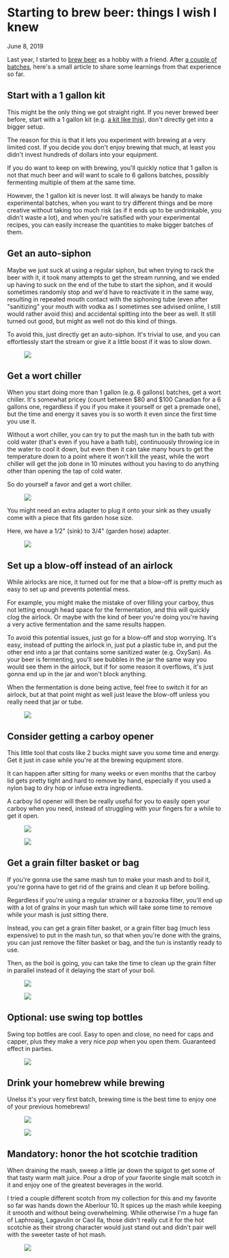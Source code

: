 # Starting to brew beer: things I wish I knew
June 8, 2019

Last year, I started to [brew beer](https://photography.codejam.info/2018/2018-11-26-brewing.html)
as a hobby with a friend. After [a couple of batches](https://github.com/valeriangalliat/sans-pression),
here's a small article to share some learnings from that experience so far.

## Start with a 1 gallon kit

This might be the only thing we got straight right. If you never brewed
beer before, start with a 1 gallon kit (e.g. [a kit like this](https://www.beergrains.com/1-Gallon-Starter-Kit/)),
don't directly get into a bigger setup.

The reason for this is that it lets you experiment with brewing at a
very limited cost. If you decide you don't enjoy brewing that much, at
least you didn't invest hundreds of dollars into your equipment.

If you do want to keep on with brewing, you'll quickly notice that 1
gallon is not that much beer and will want to scale to 6 gallons
batches, possibly fermenting multiple of them at the same time.

However, the 1 gallon kit is never lost. It will always be handy to make
experimental batches, when you want to try different things and be more
creative without taking too much risk (as if it ends up to be
undrinkable, you didn't waste a lot), and when you're satisfied with
your experimental recipes, you can easily increase the quantities to
make bigger batches of them.

## Get an auto-siphon

Maybe we just suck at using a regular siphon, but when trying to rack
the beer with it, it took many attempts to get the stream running, and
we ended up having to suck on the end of the tube to start the siphon,
and it would sometimes randomly stop and we'd have to reactivate it in
the same way, resulting in repeated mouth contact with the siphoning
tube (even after "sanitizing" your mouth with vodka as I sometimes see
advised online, I still would rather avoid this) and accidental spitting
into the beer as well. It still turned out good, but might as well not
do this kind of things.

To avoid this, just directly get an auto-siphon. It's trivial to use,
and you can effortlessly start the stream or give it a little boost if
it was to slow down.

<figure class="center">
  <a href="https://photography.codejam.info/photos/P2640263.html">
    <img src="https://photography.codejam.info/photos/hd/P2640263.jpg">
  </a>
</figure>

## Get a wort chiller

When you start doing more than 1 gallon (e.g. 6 gallons) batches, get a
wort chiller. It's somewhat pricey (count between $80 and $100 Canadian
for a 6 gallons one, regardless if you if you make it yourself or get a
premade one), but the time and energy it saves you is so worth it even
since the first time you use it.

Without a wort chiller, you can try to put the mash tun in the bath tub
with cold water (that's even if you have a bath tub), continuously
throwing ice in the water to cool it down, but even then it can take
many hours to get the temperature down to a point where it won't kill
the yeast, while the wort chiller will get the job done in 10 minutes
without you having to do anything other than opening the tap of cold
water.

So do yourself a favor and get a wort chiller.

<figure class="center">
  <a href="https://photography.codejam.info/photos/P2640253.html">
    <img src="https://photography.codejam.info/photos/hd/P2640253.jpg">
  </a>
</figure>

You might need an extra adapter to plug it onto your sink as they
usually come with a piece that fits garden hose size.

Here, we have a 1/2" (sink) to 3/4" (garden hose) adapter.

<figure class="center">
  <a href="https://photography.codejam.info/photos/P2640255.html">
    <img src="https://photography.codejam.info/photos/hd/P2640255.jpg">
  </a>
</figure>

## Set up a blow-off instead of an airlock

While airlocks are nice, it turned out for me that a blow-off is pretty
much as easy to set up and prevents potential mess.

For example, you might make the mistake of over filling your carboy,
thus not letting enough head space for the fermentation, and this will
quickly clog the airlock. Or maybe with the kind of beer you're doing
you're having a very active fermentation and the same results happen.

To avoid this potential issues, just go for a blow-off and stop
worrying. It's easy, instead of putting the airlock in, just put a
plastic tube in, and put the other end into a jar that contains some
sanitized water (e.g. OxySan). As your beer is fermenting, you'll see
bubbles in the jar the same way you would see them in the airlock, but
if for some reason it overflows, it's just gonna end up in the jar and
won't block anything.

When the fermentation is done being active, feel free to switch it for
an airlock, but at that point might as well just leave the blow-off
unless you really need that jar or tube.

<figure class="center">
  <a href="https://photography.codejam.info/photos/P2640264.html">
    <img src="https://photography.codejam.info/photos/hd/P2640264.jpg">
  </a>
</figure>

## Consider getting a carboy opener

This little tool that costs like 2 bucks might save you some time and
energy. Get it just in case while you're at the brewing equipment store.

It can happen after sitting for many weeks or even months that the
carboy lid gets pretty tight and hard to remove by hand, especially
if you used a nylon bag to dry hop or infuse extra ingredients.

A carboy lid opener will then be really useful for you to easily open
your carboy when you need, instead of struggling with your fingers for
a while to get it open.

<figure class="center">
  <a href="https://photography.codejam.info/photos/P2640257.html">
    <img src="https://photography.codejam.info/photos/hd/P2640257.jpg">
  </a>
</figure>

<figure class="center">
  <a href="https://photography.codejam.info/photos/P2640259.html">
    <img src="https://photography.codejam.info/photos/hd/P2640259.jpg">
  </a>
</figure>

## Get a grain filter basket or bag

If you're gonna use the same mash tun to make your mash and to boil it,
you're gonna have to get rid of the grains and clean it up before
boiling.

Regardless if you're using a regular strainer or a bazooka filter,
you'll end up with a lot of grains in your mash tun which will take some
time to remove while your mash is just sitting there.

Instead, you can get a grain filter basket, or a grain filter bag (much
less expensive) to put in the mash tun, so that when you're done with
the grains, you can just remove the filter basket or bag, and the tun is
instantly ready to use.

Then, as the boil is going, you can take the time to clean up the grain
filter in parallel instead of it delaying the start of your boil.

<figure class="center">
  <a href="https://photography.codejam.info/photos/P2640248.html">
    <img src="https://photography.codejam.info/photos/hd/P2640248.jpg">
  </a>
</figure>

<figure class="center">
  <a href="https://photography.codejam.info/photos/P2640251.html">
    <img src="https://photography.codejam.info/photos/hd/P2640251.jpg">
  </a>
</figure>

## Optional: use swing top bottles

Swing top bottles are cool. Easy to open and close, no need for caps and
capper, plus they make a very nice *pop* when you open them. Guaranteed
effect in parties.

<figure class="center">
  <a href="https://photography.codejam.info/photos/P2600461.html">
    <img src="https://photography.codejam.info/photos/hd/P2600461.jpg">
  </a>
</figure>

## Drink your homebrew while brewing

Unelss it's your very first batch, brewing time is the best time to
enjoy one of your previous homebrews!

<figure class="center">
  <a href="https://photography.codejam.info/photos/P2580621.html">
    <img src="https://photography.codejam.info/photos/hd/P2580621.jpg">
  </a>
</figure>

<figure class="center">
  <a href="https://photography.codejam.info/photos/P2580635.html">
    <img src="https://photography.codejam.info/photos/hd/P2580635.jpg">
  </a>
</figure>

## Mandatory: honor the hot scotchie tradition

When draining the mash, sweep a little jar down the spigot to get some
of that tasty warm malt juice. Pour a drop of your favorite single malt
scotch in it and enjoy one of the greatest beverages in the world.

I tried a couple different scotch from my collection for this and my
favorite so far was hands down the Aberlour 10. It spices up the mash
while keeping it smooth and without being overwhelming. While otherwise
I'm a huge fan of Laphroaig, Lagavulin or Caol Ila, those didn't really
cut it for the hot scotchie as their strong character would just stand
out and didn't pair well with the sweeter taste of hot mash.

<figure class="center">
  <a href="https://photography.codejam.info/photos/P2640272.html">
    <img src="https://photography.codejam.info/photos/hd/P2640272.jpg">
  </a>
</figure>
